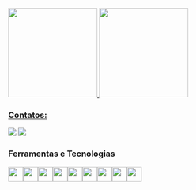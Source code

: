 <div>
<a href="https://github.com/EduAzevedo">
<img height="180em" src="https://github-readme-stats.vercel.app/api/top-langs/?username=EduAzevedo&layout=compact&langs_count=7&theme=dracula"/>
<img height="180em" src="https://github-readme-stats.vercel.app/api?username=EduAzevedo&show_icons=true&theme=dracula&include_all_commits=true&count_private=true"/>
</div>


### Contatos:

<div>
<a href="https://www.instagram.com/eduardo1_azevedo/" target="_blank"><img src="https://img.shields.io/badge/-Instagram-%23E4405F?style=for-the-badge&logo=instagram&logoColor=white" target="_blank"></a>
<a href="https://www.linkedin.com/in/eduardo-azevedo-8b504821b/" target="_blank"><img src="https://img.shields.io/badge/-LinkedIn-%230077B5?style=for-the-badge&logo=linkedin&logoColor=white" target="_blank"></a>   
</div>

### Ferramentas e Tecnologias

<img src="https://cdn.jsdelivr.net/gh/devicons/devicon/icons/java/java-original.svg" width="30" height="30" /><img src="https://cdn.jsdelivr.net/gh/devicons/devicon/icons/android/android-original-wordmark.svg" width="30" height="30" /><img src="https://cdn.jsdelivr.net/gh/devicons/devicon/icons/dart/dart-original.svg" width="30" height="30" /><img src="https://cdn.jsdelivr.net/gh/devicons/devicon/icons/flutter/flutter-original.svg" width="30" height="30" /><img src="https://cdn.jsdelivr.net/gh/devicons/devicon/icons/javascript/javascript-original.svg" width="30" height="30" /><img src="https://cdn.jsdelivr.net/gh/devicons/devicon/icons/react/react-original.svg" width="30" height="30" /><img src="https://cdn.jsdelivr.net/gh/devicons/devicon/icons/androidstudio/androidstudio-original.svg" width="30" height="30" /><img src="https://cdn.jsdelivr.net/gh/devicons/devicon/icons/vscode/vscode-original.svg" width="30" height="30" /><img src="https://cdn.jsdelivr.net/gh/devicons/devicon/icons/firebase/firebase-plain.svg" width="30" height="30" />
